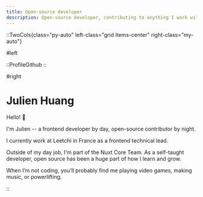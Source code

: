 ```yaml
---
title: Open-source developer
description: Open-source developer, contributing to anything I work with.
---
```


::TwoCols{class="py-auto" left-class="grid items-center" right-class="my-auto"}

#left

::ProfileGithub
::

#right

# Julien Huang

Hello! 👋

I'm Julien -- a frontend developer by day, open-source contributor by night.

I currently work at Leetchi in France as a frontend technical lead.

Outside of my day job, I'm part of the Nuxt Core Team. As a self-taught developer, open source has been a huge part of how I learn and grow.

When I’m not coding, you’ll probably find me playing video games, making music, or powerlifting.

::
